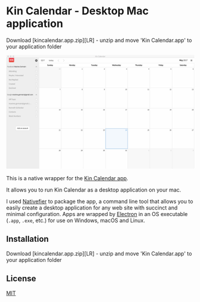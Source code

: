 # Kin Calendar - Desktop Mac application

Download [kincalendar.app.zip][LR] - unzip and move 'Kin Calendar.app' to your application folder

![App](screenshots/app.png)

This is a native wrapper for the [Kin Calendar app](https://kin.today/).

It allows you to run Kin Calendar as a desktop application on your mac.

I used [Nativefier](https://github.com/jiahaog/nativefier) to package the app, a command line tool that allows you to easily create a desktop application for any web site with succinct and minimal configuration. Apps are wrapped by [Electron](http://electron.atom.io) in an OS executable (`.app`, `.exe`, etc.) for use on Windows, macOS and Linux.


## Installation

Download [kincalendar.app.zip][LR] - unzip and move 'Kin Calendar.app' to your application folder

## License

[MIT](LICENSE.md)
